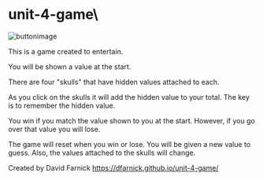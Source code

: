 # unit-4-game\
![buttonimage](https://user-images.githubusercontent.com/46286683/57036713-aaae2600-6c1a-11e9-95aa-bf4670909c49.jpg)

This is a game created to entertain. 

You will be shown a value at the start. 

There are four "skulls" that have hidden values attached to each. 

As you click on the skulls it will add the hidden value to your total. The key is to remember the hidden value. 

You win if you match the value shown to you at the start. 
However, if you go over that value you will lose. 

The game will reset when you win or lose.
You will be given a new value to guess. Also, the values attached to the skulls will change.

Created by David Farnick
https://dfarnick.github.io/unit-4-game/
